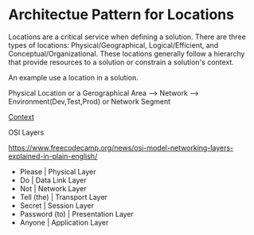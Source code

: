 # Architectue Pattern for Locations

Locations are a critical service when defining a solution. There are three types of locations: Physical/Geographical, 
Logical/Efficient, and Conceptual/Organizational.  These locations generally follow a hierarchy that provide resources 
to a solution or constrain a solution's context.

An example use a location in a solution.

Physical Location or a Gerographical Area --> Network --> Environment(Dev,Test,Prod) or Network Segment

[Context](https://puml.gautier.org/plantuml/uml/fLHjRzem4FwUN-56amOIa5BegwQYDaHTDzPLfLsrLGYPv4Yi9NPaEnqfyDzt3k6bwwYc3aN4T-VdUUxE5-ymxiTP0EI3stRSTYFDalZKsddk7Rg2QvZeLwAKSP1RuqagEF1j-6xEQSByRL58Ov4dQxZrdapxkTAGp3nCIwQIAHZEpqN60ohp2eqPLJKIqn74DJBjw3o5UOrqD0tH_Ivc_6SLEQv1Ai6dGs-YvtzWEW4eN-9R8RU65rX4bnt1LNtnmzKYgRSmbeH54zUK1UdAF-sEPYxr8vZzLK237_5_JBqyZXTAfV__b3fhfHk8gMQ2guYbcs8BlUavc-EEwIKFO59XvdzM6KkHu65fyHQzAw51BONmpT4czct45C675hPDg2AyYL63Go7Yjmd4a9oWbvoIejY2xS5ja-kOSdttfJUeH5gdwiHnKkF1EQmh7SHir0YPZh9HWmcSrVfoksC6xE62AKrk8K68XZL3YEubp1U94z9Cqu0wpH4zEDgdhUFzmyDnYnxuz7WNzbgZzjwukTjgqeBJcr3a0xMHK2PbA6cIC1usOZO6nrUEtwul4ws-pcbffcFiKZdGfCkeOIDrqXF-ulHiorfzN7OQvOhvDBPhn7wuBeq1kG21i3GgGbKojSWQ4ejmXUWjrWCprsCMPhAGM20s8BxWFgGwAr7koXmGZpyoARYv44hOtCAJ3w1Y1txJREzIJOaBvcumvjLtvrEzwzhLvJRwImtfamcTtVUnqBD7od3OMCnqJdxW9s12G9MkD-a6wca9UieaR8DzOp9al82jqWf1cD2oHRanFAHtxW47n1MuNClWtQVAn3yVAU9kcDa890SSSN9fPi1qeEpUPcKIGkDRLNUpik_wDI-J8eNQcMBFAzi0bTMz0fjRLl_Zr_jXpxlmhhgLwcy0)

OSI Layers

https://www.freecodecamp.org/news/osi-model-networking-layers-explained-in-plain-english/

- Please | Physical Layer
- Do | Data Link Layer
- Not | Network Layer
- Tell (the) | Transport Layer
- Secret | Session Layer
- Password (to) | Presentation Layer
- Anyone | Application Layer

